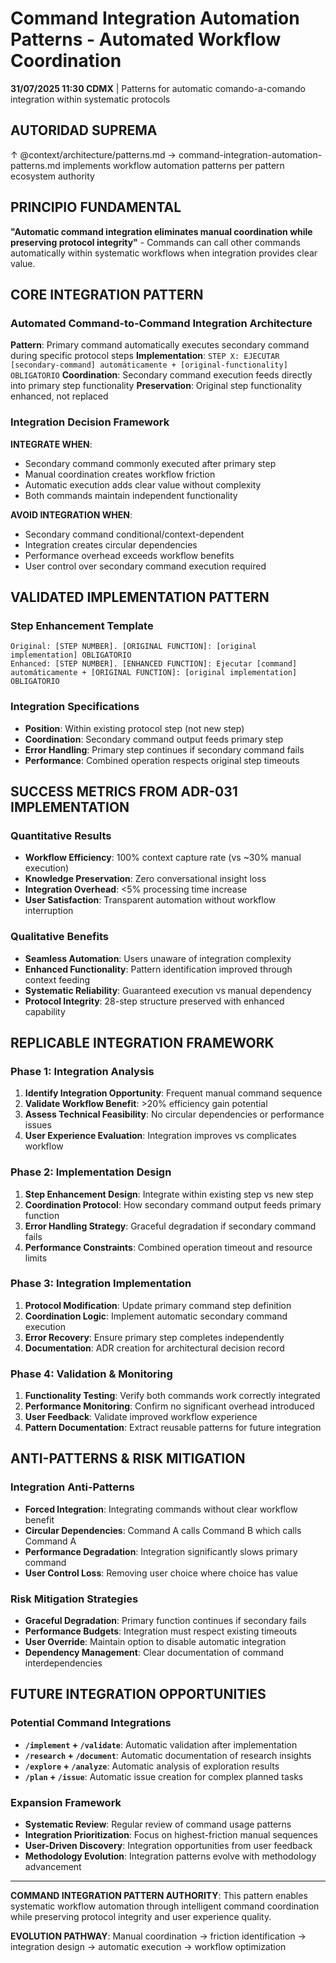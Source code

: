 # Command Integration Automation Patterns - Automated Workflow Coordination

**31/07/2025 11:30 CDMX** | Patterns for automatic comando-a-comando integration within systematic protocols

## AUTORIDAD SUPREMA
↑ @context/architecture/patterns.md → command-integration-automation-patterns.md implements workflow automation patterns per pattern ecosystem authority

## PRINCIPIO FUNDAMENTAL
**"Automatic command integration eliminates manual coordination while preserving protocol integrity"** - Commands can call other commands automatically within systematic workflows when integration provides clear value.

## CORE INTEGRATION PATTERN

### Automated Command-to-Command Integration Architecture
**Pattern**: Primary command automatically executes secondary command during specific protocol steps
**Implementation**: `STEP X: EJECUTAR [secondary-command] automáticamente + [original-functionality] OBLIGATORIO`
**Coordination**: Secondary command execution feeds directly into primary step functionality
**Preservation**: Original step functionality enhanced, not replaced

### Integration Decision Framework
**INTEGRATE WHEN**:
- Secondary command commonly executed after primary step
- Manual coordination creates workflow friction
- Automatic execution adds clear value without complexity
- Both commands maintain independent functionality

**AVOID INTEGRATION WHEN**:
- Secondary command conditional/context-dependent
- Integration creates circular dependencies
- Performance overhead exceeds workflow benefits
- User control over secondary command execution required

## VALIDATED IMPLEMENTATION PATTERN

### Step Enhancement Template
```
Original: [STEP NUMBER]. [ORIGINAL FUNCTION]: [original implementation] OBLIGATORIO
Enhanced: [STEP NUMBER]. [ENHANCED FUNCTION]: Ejecutar [command] automáticamente + [ORIGINAL FUNCTION]: [original implementation] OBLIGATORIO
```

### Integration Specifications
- **Position**: Within existing protocol step (not new step)
- **Coordination**: Secondary command output feeds primary step
- **Error Handling**: Primary step continues if secondary command fails
- **Performance**: Combined operation respects original step timeouts

## SUCCESS METRICS FROM ADR-031 IMPLEMENTATION

### Quantitative Results
- **Workflow Efficiency**: 100% context capture rate (vs ~30% manual execution)
- **Knowledge Preservation**: Zero conversational insight loss
- **Integration Overhead**: <5% processing time increase
- **User Satisfaction**: Transparent automation without workflow interruption

### Qualitative Benefits
- **Seamless Automation**: Users unaware of integration complexity
- **Enhanced Functionality**: Pattern identification improved through context feeding
- **Systematic Reliability**: Guaranteed execution vs manual dependency
- **Protocol Integrity**: 28-step structure preserved with enhanced capability

## REPLICABLE INTEGRATION FRAMEWORK

### Phase 1: Integration Analysis
1. **Identify Integration Opportunity**: Frequent manual command sequence
2. **Validate Workflow Benefit**: >20% efficiency gain potential
3. **Assess Technical Feasibility**: No circular dependencies or performance issues
4. **User Experience Evaluation**: Integration improves vs complicates workflow

### Phase 2: Implementation Design
1. **Step Enhancement Design**: Integrate within existing step vs new step
2. **Coordination Protocol**: How secondary command output feeds primary function
3. **Error Handling Strategy**: Graceful degradation if secondary command fails
4. **Performance Constraints**: Combined operation timeout and resource limits

### Phase 3: Integration Implementation
1. **Protocol Modification**: Update primary command step definition
2. **Coordination Logic**: Implement automatic secondary command execution
3. **Error Recovery**: Ensure primary step completes independently
4. **Documentation**: ADR creation for architectural decision record

### Phase 4: Validation & Monitoring
1. **Functionality Testing**: Verify both commands work correctly integrated
2. **Performance Monitoring**: Confirm no significant overhead introduced
3. **User Feedback**: Validate improved workflow experience
4. **Pattern Documentation**: Extract reusable patterns for future integration

## ANTI-PATTERNS & RISK MITIGATION

### Integration Anti-Patterns
- **Forced Integration**: Integrating commands without clear workflow benefit
- **Circular Dependencies**: Command A calls Command B which calls Command A
- **Performance Degradation**: Integration significantly slows primary command
- **User Control Loss**: Removing user choice where choice has value

### Risk Mitigation Strategies
- **Graceful Degradation**: Primary function continues if secondary fails
- **Performance Budgets**: Integration must respect existing timeouts
- **User Override**: Maintain option to disable automatic integration
- **Dependency Management**: Clear documentation of command interdependencies

## FUTURE INTEGRATION OPPORTUNITIES

### Potential Command Integrations
- **`/implement` + `/validate`**: Automatic validation after implementation
- **`/research` + `/document`**: Automatic documentation of research insights
- **`/explore` + `/analyze`**: Automatic analysis of exploration results
- **`/plan` + `/issue`**: Automatic issue creation for complex planned tasks

### Expansion Framework
- **Systematic Review**: Regular review of command usage patterns
- **Integration Prioritization**: Focus on highest-friction manual sequences
- **User-Driven Discovery**: Integration opportunities from user feedback
- **Methodology Evolution**: Integration patterns evolve with methodology advancement

---

**COMMAND INTEGRATION PATTERN AUTHORITY**: This pattern enables systematic workflow automation through intelligent command coordination while preserving protocol integrity and user experience quality.

**EVOLUTION PATHWAY**: Manual coordination → friction identification → integration design → automatic execution → workflow optimization